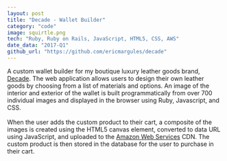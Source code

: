 ```yaml
---
layout: post
title: "Decade - Wallet Builder"
category: "code"
image: squirtle.png
tech: "Ruby, Ruby on Rails, JavaScript, HTML5, CSS, AWS"
date_data: "2017-Q1"
github_url: "https://github.com/ericmargules/decade" 
---
```


A custom wallet builder for my boutique luxury leather goods brand, [Decade](http://www.decadeleather.com). The web application allows users to design their own leather goods by choosing from a list of materials and options. An image of the interior and exterior of the wallet is built programmatically from over 700 individual images and displayed in the browser using Ruby, Javascript, and CSS. 
<br/><br/>
When the user adds the custom product to their cart, a composite of the images is created using the HTML5 canvas element, converted to data URL using JavaScript, and uploaded to the [Amazon Web Services](https://aws.amazon.com/) CDN. The custom product is then stored in the database for the user to purchase in their cart.

